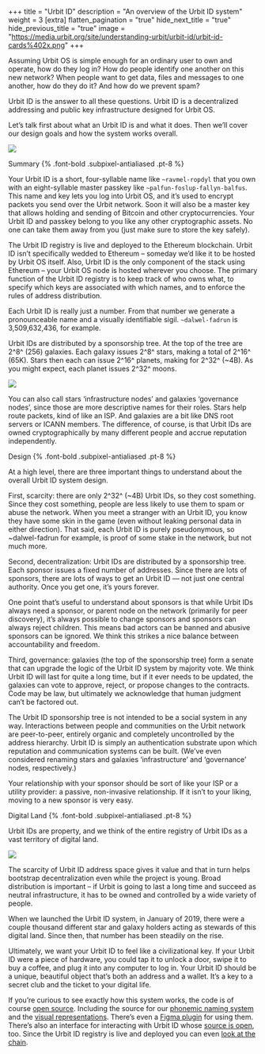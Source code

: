 +++
title = "Urbit ID"
description = "An overview of the Urbit ID system"
weight = 3
[extra]
flatten_pagination = "true"
hide_next_title = "true"
hide_previous_title = "true"
image = "https://media.urbit.org/site/understanding-urbit/urbit-id/urbit-id-cards%402x.png"
+++

Assuming Urbit OS is simple enough for an ordinary user to own and operate, how do they log in? How do people identify one another on this new network? When people want to get data, files and messages to one another, how do they do it? And how do we prevent spam?

Urbit ID is the answer to all these questions. Urbit ID is a decentralized addressing and public key infrastructure designed for Urbit OS.

Let’s talk first about what an Urbit ID is and what it does. Then we’ll cover our design goals and how the system works overall.

![](https://media.urbit.org/site/understanding-urbit/urbit-id/urbit-id-cards%402x.png)

Summary {% .font-bold .subpixel-antialiased .pt-8 %}

Your Urbit ID is a short, four-syllable name like `~ravmel-ropdyl` that you own with an eight-syllable master passkey like `~palfun-foslup-fallyn-balfus`. This name and key lets you log into Urbit OS, and it’s used to encrypt packets you send over the Urbit network. Soon it will also be a master key that allows holding and sending of Bitcoin and other cryptocurrencies. Your Urbit ID and passkey belong to you like any other cryptographic assets. No one can take them away from you (just make sure to store the key safely).

The Urbit ID registry is live and deployed to the Ethereum blockchain. Urbit ID isn’t specifically wedded to Ethereum – someday we’d like it to be hosted by Urbit OS itself. Also, Urbit ID is the only component of the stack using Ethereum – your Urbit OS node is hosted wherever you choose. The primary function of the Urbit ID registry is to keep track of who owns what, to specify which keys are associated with which names, and to enforce the rules of address distribution.

Each Urbit ID is really just a number. From that number we generate a pronounceable name and a visually identifiable sigil. `~dalwel-fadrun` is 3,509,632,436, for example.

Urbit IDs are distributed by a sponsorship tree. At the top of the tree are 2^8^ (256) galaxies. Each galaxy issues 2^8^ stars, making a total of 2^16^ (65K). Stars then each can issue 2^16^ planets, making for 2^32^ (~4B). As you might expect, each planet issues 2^32^ moons.

![](https://media.urbit.org/site/overview/overview-id.png)

You can also call stars ‘infrastructure nodes’ and galaxies ‘governance nodes’, since those are more descriptive names for their roles. Stars help route packets, kind of like an ISP. And galaxies are a bit like DNS root servers or ICANN members. The difference, of course, is that Urbit IDs are owned cryptographically by many different people and accrue reputation independently.

Design {% .font-bold .subpixel-antialiased .pt-8 %}

At a high level, there are three important things to understand about the overall Urbit ID system design.

First, scarcity: there are only 2^32^ (~4B) Urbit IDs, so they cost something. Since they cost something, people are less likely to use them to spam or abuse the network. When you meet a stranger with an Urbit ID, you know they have some skin in the game (even without leaking personal data in either direction). That said, each Urbit ID is purely pseudonymous, so ~dalwel-fadrun for example, is proof of some stake in the network, but not much more.

Second, decentralization: Urbit IDs are distributed by a sponsorship tree. Each sponsor issues a fixed number of addresses. Since there are lots of sponsors, there are lots of ways to get an Urbit ID — not just one central authority. Once you get one, it’s yours forever.

One point that’s useful to understand about sponsors is that while Urbit IDs always need a sponsor, or parent node on the network (primarily for peer discovery), it’s always possible to change sponsors and sponsors can always reject children. This means bad actors can be banned and abusive sponsors can be ignored. We think this strikes a nice balance between accountability and freedom.

Third, governance: galaxies (the top of the sponsorship tree) form a senate that can upgrade the logic of the Urbit ID system by majority vote. We think Urbit ID will last for quite a long time, but if it ever needs to be updated, the galaxies can vote to approve, reject, or propose changes to the contracts. Code may be law, but ultimately we acknowledge that human judgment can’t be factored out.

The Urbit ID sponsorship tree is not intended to be a social system in any way. Interactions between people and communities on the Urbit network are peer-to-peer, entirely organic and completely uncontrolled by the address hierarchy. Urbit ID is simply an authentication substrate upon which reputation and communication systems can be built. (We’ve even considered renaming stars and galaxies ‘infrastructure’ and ‘governance’ nodes, respectively.)

Your relationship with your sponsor should be sort of like your ISP or a utility provider: a passive, non-invasive relationship. If it isn’t to your liking, moving to a new sponsor is very easy.

Digital Land {% .font-bold .subpixel-antialiased .pt-8 %}

Urbit IDs are property, and we think of the entire registry of Urbit IDs as a vast territory of digital land.

![](https://media.urbit.org/site/understanding-urbit/urbit-id/urbit-id-sigils%402x.png)

The scarcity of Urbit ID address space gives it value and that in turn helps bootstrap decentralization even while the project is young. Broad distribution is important – if Urbit is going to last a long time and succeed as neutral infrastructure, it has to be owned and controlled by a wide variety of people.

When we launched the Urbit ID system, in January of 2019, there were a couple thousand different star and galaxy holders acting as stewards of this digital land. Since then, that number has been steadily on the rise.

Ultimately, we want your Urbit ID to feel like a civilizational key. If your Urbit ID were a piece of hardware, you could tap it to unlock a door, swipe it to buy a coffee, and plug it into any computer to log in. Your Urbit ID should be a unique, beautiful object that’s both an address and a wallet. It’s a key to a secret club and the ticket to your digital life.

If you’re curious to see exactly how this system works, the code is of course [open source](https://github.com/urbit/urbit). Including the source for our [phonemic naming system](https://github.com/urbit/urbit-ob/blob/master/src/internal/co.js) and the [visual representations](https://github.com/urbit/sigil-js). There’s even a [Figma plugin](https://github.com/urbit/sigil-figma-plugin) for using them. There’s also an interface for interacting with Urbit ID whose [source is open](https://github.com/urbit/bridge), too.  Since the Urbit ID registry is live and deployed you can even [look at the chain](https://github.com/urbit/azimuth#live-contracts).

